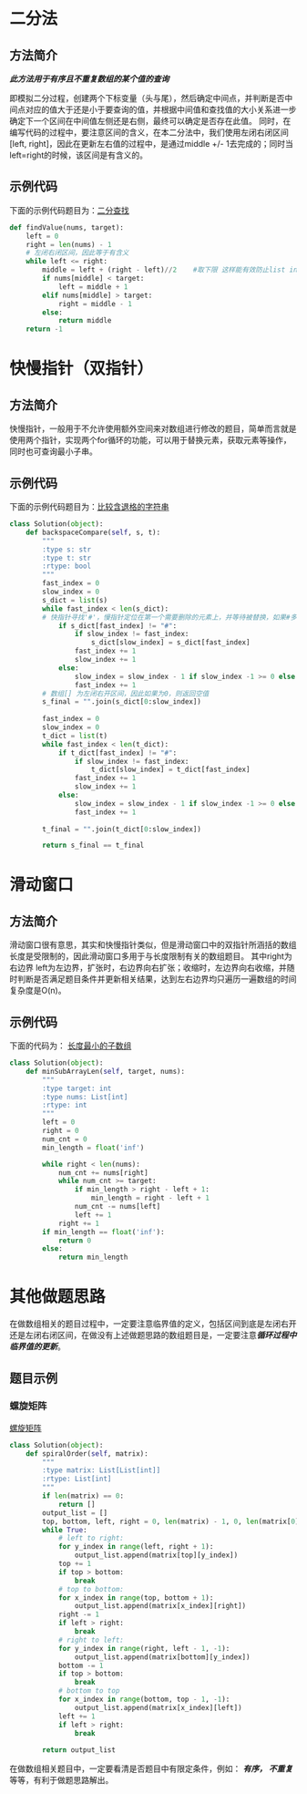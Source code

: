 # 二分法

## 方法简介

***此方法用于有序且不重复数组的某个值的查询***

即模拟二分过程，创建两个下标变量（头与尾），然后确定中间点，并判断是否中间点对应的值大于还是小于要查询的值，并根据中间值和查找值的大小关系进一步确定下一个区间在中间值左侧还是右侧，最终可以确定是否存在此值。
同时，在编写代码的过程中，要注意区间的含义，在本二分法中，我们使用左闭右闭区间[left, right]，因此在更新左右值的过程中，是通过middle +/- 1去完成的；同时当left=right的时候，该区间是有含义的。
## 示例代码

下面的示例代码题目为：[二分查找](https://leetcode.cn/problems/binary-search/description/)

```python
def findValue(nums, target):
	left = 0
	right = len(nums) - 1
	# 左闭右闭区间，因此等于有含义
	while left <= right:
		middle = left + (right - left)//2    #取下限 这样能有效防止list index out of range
		if nums[middle] < target:
			left = middle + 1
		elif nums[middle] > target:
			right = middle - 1
		else:
			return middle
	return -1
```

# 快慢指针（双指针）
## 方法简介

快慢指针，一般用于不允许使用额外空间来对数组进行修改的题目，简单而言就是使用两个指针，实现两个for循环的功能，可以用于替换元素，获取元素等操作，同时也可查询最小子串。
## 示例代码

下面的示例代码题目为：[比较含退格的字符串](https://leetcode.cn/problems/backspace-string-compare/)
```python
class Solution(object):
    def backspaceCompare(self, s, t):
        """
        :type s: str
        :type t: str
        :rtype: bool
        """
        fast_index = 0
        slow_index = 0
        s_dict = list(s)
        while fast_index < len(s_dict):
        # 快指针寻找'#'，慢指针定位在第一个需要删除的元素上，并等待被替换，如果#多于要删除的元素的话（慢指针index小于0），则慢指针一直置0
            if s_dict[fast_index] != "#":
                if slow_index != fast_index:
                    s_dict[slow_index] = s_dict[fast_index]
                fast_index += 1
                slow_index += 1
            else:
                slow_index = slow_index - 1 if slow_index -1 >= 0 else 0
                fast_index += 1
        # 数组[] 为左闭右开区间，因此如果为0，则返回空值
        s_final = "".join(s_dict[0:slow_index])
        
        fast_index = 0
        slow_index = 0
        t_dict = list(t)
        while fast_index < len(t_dict):
            if t_dict[fast_index] != "#":
                if slow_index != fast_index:
                    t_dict[slow_index] = t_dict[fast_index]
                fast_index += 1
                slow_index += 1
            else:
                slow_index = slow_index - 1 if slow_index -1 >= 0 else 0
                fast_index += 1
  
        t_final = "".join(t_dict[0:slow_index])

        return s_final == t_final
```

# 滑动窗口
## 方法简介

滑动窗口很有意思，其实和快慢指针类似，但是滑动窗口中的双指针所涵括的数组长度是受限制的，因此滑动窗口多用于与长度限制有关的数组题目。
其中right为右边界 left为左边界，扩张时，右边界向右扩张；收缩时，左边界向右收缩，并随时判断是否满足题目条件并更新相关结果，达到左右边界均只遍历一遍数组的时间复杂度是O(n)。

## 示例代码

下面的代码为： [长度最小的子数组](https://leetcode.cn/problems/minimum-size-subarray-sum/)
```python
class Solution(object):
    def minSubArrayLen(self, target, nums):
        """
        :type target: int
        :type nums: List[int]
        :rtype: int
        """
        left = 0
        right = 0
        num_cnt = 0
        min_length = float('inf')

        while right < len(nums):
            num_cnt += nums[right]
            while num_cnt >= target:
                if min_length > right - left + 1:
                    min_length = right - left + 1
                num_cnt -= nums[left]
                left += 1
            right += 1
        if min_length == float('inf'):
            return 0
        else:
            return min_length
```

# 其他做题思路

在做数组相关的题目过程中，一定要注意临界值的定义，包括区间到底是左闭右开还是左闭右闭区间，在做没有上述做题思路的数组题目是，一定要注意***循环过程中临界值的更新***。

## 题目示例

### 螺旋矩阵

[螺旋矩阵](https://leetcode.cn/problems/spiral-matrix/)

```python
class Solution(object):
    def spiralOrder(self, matrix):
        """
        :type matrix: List[List[int]]
        :rtype: List[int]
        """
        if len(matrix) == 0:
            return []
        output_list = []
        top, bottom, left, right = 0, len(matrix) - 1, 0, len(matrix[0]) - 1
        while True:
            # left to right:
            for y_index in range(left, right + 1):
                output_list.append(matrix[top][y_index])
            top += 1
            if top > bottom:
                break
            # top to bottom:
            for x_index in range(top, bottom + 1):
                output_list.append(matrix[x_index][right])
            right -= 1
            if left > right:
                break
            # right to left:
            for y_index in range(right, left - 1, -1):
                output_list.append(matrix[bottom][y_index])
            bottom -= 1
            if top > bottom:
                break
            # bottom to top
            for x_index in range(bottom, top - 1, -1):
                output_list.append(matrix[x_index][left])
            left += 1
            if left > right:
                break
                
        return output_list
```


在做数组相关题目中，一定要看清是否题目中有限定条件，例如： ***有序， 不重复***等等，有利于做题思路解出。